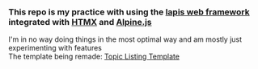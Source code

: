 ### This repo is my practice with using the [lapis web framework](https://leafo.net/lapis/) integrated with [HTMX](https://htmx.org/) and [Alpine.js](https://alpinejs.dev/)
I'm in no way doing things in the most optimal way and am mostly just experimenting with features
<br>
The template being remade: [Topic Listing Template](https://templatemo.com/tm-590-topic-listing)
